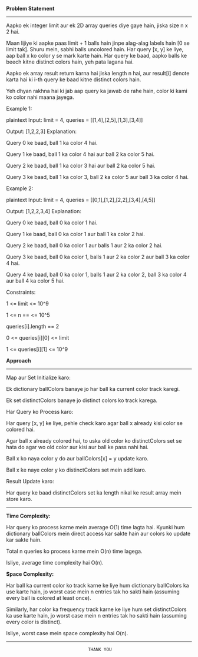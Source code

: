 **Problem Statement**
_____________________

Aapko ek integer limit aur ek 2D array queries diye gaye hain, jiska size n x 2 hai.

Maan lijiye ki aapke paas limit + 1 balls hain jinpe alag-alag labels hain [0 se limit tak]. Shuru mein, sabhi balls uncolored hain. Har query [x, y] ke liye, aap ball x ko color y se mark karte hain. Har query ke baad, aapko balls ke beech kitne distinct colors hain, yeh pata lagana hai.

Aapko ek array result return karna hai jiska length n hai, aur result[i] denote karta hai ki i-th query ke baad kitne distinct colors hain.

Yeh dhyan rakhna hai ki jab aap query ka jawab de rahe hain, color ki kami ko color nahi maana jayega.

Example 1:

plaintext
Input: limit = 4, queries = [[1,4],[2,5],[1,3],[3,4]]

Output: [1,2,2,3]
Explanation:

Query 0 ke baad, ball 1 ka color 4 hai.

Query 1 ke baad, ball 1 ka color 4 hai aur ball 2 ka color 5 hai.

Query 2 ke baad, ball 1 ka color 3 hai aur ball 2 ka color 5 hai.

Query 3 ke baad, ball 1 ka color 3, ball 2 ka color 5 aur ball 3 ka color 4 hai.

Example 2:

plaintext
Input: limit = 4, queries = [[0,1],[1,2],[2,2],[3,4],[4,5]]

Output: [1,2,2,3,4]
Explanation:

Query 0 ke baad, ball 0 ka color 1 hai.

Query 1 ke baad, ball 0 ka color 1 aur ball 1 ka color 2 hai.

Query 2 ke baad, ball 0 ka color 1 aur balls 1 aur 2 ka color 2 hai.

Query 3 ke baad, ball 0 ka color 1, balls 1 aur 2 ka color 2 aur ball 3 ka color 4 hai.

Query 4 ke baad, ball 0 ka color 1, balls 1 aur 2 ka color 2, ball 3 ka color 4 aur ball 4 ka color 5 hai.

Constraints:

1 <= limit <= 10^9

1 <= n == <= 10^5

queries[i].length == 2

0 <= queries[i][0] <= limit

1 <= queries[i][1] <= 10^9


**Approach**
_____________

Map aur Set Initialize karo:

Ek dictionary ballColors banaye jo har ball ka current color track karegi.

Ek set distinctColors banaye jo distinct colors ko track karega.

Har Query ko Process karo:

Har query [x, y] ke liye, pehle check karo agar ball x already kisi color se colored hai.

Agar ball x already colored hai, to uska old color ko distinctColors set se hata do agar wo old color aur kisi aur ball ke pass nahi hai.

Ball x ko naya color y do aur ballColors[x] = y update karo.

Ball x ke naye color y ko distinctColors set mein add karo.

Result Update karo:

Har query ke baad distinctColors set ka length nikal ke result array mein store karo.
_____________________________________________________________________________________________________

**Time Complexity:**

Har query ko process karne mein average O(1) time lagta hai. Kyunki hum dictionary ballColors mein direct access kar sakte hain aur colors ko update kar sakte hain.

Total n queries ko process karne mein O(n) time lagega.

Isliye, average time complexity hai O(n).

**Space Complexity:**

Har ball ka current color ko track karne ke liye hum dictionary ballColors ka use karte hain, jo worst case mein n entries tak ho sakti hain (assuming every ball is colored at least once).

Similarly, har color ka frequency track karne ke liye hum set distinctColors ka use karte hain, jo worst case mein n entries tak ho sakti hain (assuming every color is distinct).

Isliye, worst case mein space complexity hai O(n).
_____________________________________________________________________________________________________

                                   THANK YOU 